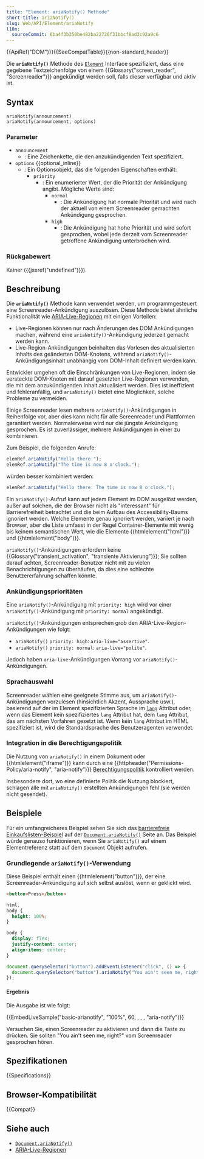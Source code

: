 ```yaml
---
title: "Element: ariaNotify() Methode"
short-title: ariaNotify()
slug: Web/API/Element/ariaNotify
l10n:
  sourceCommit: 6ba4f3b350be482ba22726f31bbcf8ad3c92a9c6
---
```


{{ApiRef("DOM")}}{{SeeCompatTable}}{{non-standard_header}}

Die **`ariaNotify()`** Methode des [`Element`](/de/docs/Web/API/Element) Interface spezifiziert, dass eine gegebene Textzeichenfolge von einem {{Glossary("screen_reader", "Screenreader")}} angekündigt werden soll, falls dieser verfügbar und aktiv ist.

## Syntax

```js-nolint
ariaNotify(announcement)
ariaNotify(announcement, options)
```

### Parameter

- `announcement`
  - : Eine Zeichenkette, die den anzukündigenden Text spezifiziert.
- `options` {{optional_inline}}
  - : Ein Optionsobjekt, das die folgenden Eigenschaften enthält:
    - `priority`
      - : Ein enumerierter Wert, der die Priorität der Ankündigung angibt. Mögliche Werte sind:
        - `normal`
          - : Die Ankündigung hat normale Priorität und wird nach der aktuell von einem Screenreader gemachten Ankündigung gesprochen.
        - `high`
          - : Die Ankündigung hat hohe Priorität und wird sofort gesprochen, wobei jede derzeit vom Screenreader getroffene Ankündigung unterbrochen wird.

### Rückgabewert

Keiner ({{jsxref("undefined")}}).

## Beschreibung

Die **`ariaNotify()`** Methode kann verwendet werden, um programmgesteuert eine Screenreader-Ankündigung auszulösen. Diese Methode bietet ähnliche Funktionalität wie [ARIA-Live-Regionen](/de/docs/Web/Accessibility/ARIA/Guides/Live_regions) mit einigen Vorteilen:

- Live-Regionen können nur nach Änderungen des DOM Ankündigungen machen, während eine `ariaNotify()`-Ankündigung jederzeit gemacht werden kann.
- Live-Region-Ankündigungen beinhalten das Vorlesen des aktualisierten Inhalts des geänderten DOM-Knotens, während `ariaNotify()`-Ankündigungsinhalt unabhängig vom DOM-Inhalt definiert werden kann.

Entwickler umgehen oft die Einschränkungen von Live-Regionen, indem sie versteckte DOM-Knoten mit darauf gesetzten Live-Regionen verwenden, die mit dem anzukündigenden Inhalt aktualisiert werden. Dies ist ineffizient und fehleranfällig, und `ariaNotify()` bietet eine Möglichkeit, solche Probleme zu vermeiden.

Einige Screenreader lesen mehrere `ariaNotify()`-Ankündigungen in Reihenfolge vor, aber dies kann nicht für alle Screenreader und Plattformen garantiert werden. Normalerweise wird nur die jüngste Ankündigung gesprochen. Es ist zuverlässiger, mehrere Ankündigungen in einer zu kombinieren.

Zum Beispiel, die folgenden Anrufe:

```js
elemRef.ariaNotify("Hello there.");
elemRef.ariaNotify("The time is now 8 o'clock.");
```

würden besser kombiniert werden:

```js
elemRef.ariaNotify("Hello there. The time is now 8 o'clock.");
```

Ein `ariaNotify()`-Aufruf kann auf jedem Element im DOM ausgelöst werden, außer auf solchen, die der Browser nicht als "interessant" für Barrierefreiheit betrachtet und die beim Aufbau des Accessibility-Baums ignoriert werden. Welche Elemente genau ignoriert werden, variiert je nach Browser, aber die Liste umfasst in der Regel Container-Elemente mit wenig bis keinem semantischen Wert, wie die Elemente {{htmlelement("html")}} und {{htmlelement("body")}}.

`ariaNotify()`-Ankündigungen erfordern keine {{Glossary("transient_activation", "transiente Aktivierung")}}; Sie sollten darauf achten, Screenreader-Benutzer nicht mit zu vielen Benachrichtigungen zu überhäufen, da dies eine schlechte Benutzererfahrung schaffen könnte.

### Ankündigungsprioritäten

Eine `ariaNotify()`-Ankündigung mit `priority: high` wird vor einer `ariaNotify()`-Ankündigung mit `priority: normal` angekündigt.

`ariaNotify()`-Ankündigungen entsprechen grob den ARIA-Live-Region-Ankündigungen wie folgt:

- `ariaNotify()` `priority: high`: `aria-live="assertive"`.
- `ariaNotify()` `priority: normal`: `aria-live="polite"`.

Jedoch haben `aria-live`-Ankündigungen Vorrang vor `ariaNotify()`-Ankündigungen.

### Sprachauswahl

Screenreader wählen eine geeignete Stimme aus, um `ariaNotify()`-Ankündigungen vorzulesen (hinsichtlich Akzent, Aussprache usw.), basierend auf der im Element spezifizierten Sprache im [`lang`](/de/docs/Web/HTML/Reference/Global_attributes/lang) Attribut oder, wenn das Element kein spezifiziertes `lang` Attribut hat, dem `lang` Attribut, das am nächsten Vorfahren gesetzt ist. Wenn kein `lang` Attribut im HTML spezifiziert ist, wird die Standardsprache des Benutzeragenten verwendet.

### Integration in die Berechtigungspolitik

Die Nutzung von `ariaNotify()` in einem Dokument oder {{htmlelement("iframe")}} kann durch eine {{httpheader("Permissions-Policy/aria-notify", "aria-notify")}} [Berechtigungspolitik](/de/docs/Web/HTTP/Guides/Permissions_Policy) kontrolliert werden.

Insbesondere dort, wo eine definierte Politik die Nutzung blockiert, schlagen alle mit `ariaNotify()` erstellten Ankündigungen fehl (sie werden nicht gesendet).

## Beispiele

Für ein umfangreicheres Beispiel sehen Sie sich das [barrierefreie Einkaufslisten-Beispiel](/de/docs/Web/API/Document/ariaNotify#accessible_shopping_list_example) auf der [`Document.ariaNotify()`](/de/docs/Web/API/Document/ariaNotify) Seite an. Das Beispiel würde genauso funktionieren, wenn Sie `ariaNotify()` auf einem Elementreferenz statt auf dem `Document` Objekt aufrufen.

### Grundlegende `ariaNotify()`-Verwendung

Diese Beispiel enthält einen {{htmlelement("button")}}, der eine Screenreader-Ankündigung auf sich selbst auslöst, wenn er geklickt wird.

```html live-sample___basic-arianotify
<button>Press</button>
```

```css hidden live-sample___basic-arianotify
html,
body {
  height: 100%;
}

body {
  display: flex;
  justify-content: center;
  align-items: center;
}
```

```js live-sample___basic-arianotify
document.querySelector("button").addEventListener("click", () => {
  document.querySelector("button").ariaNotify("You ain't seen me, right?");
});
```

#### Ergebnis

Die Ausgabe ist wie folgt:

{{EmbedLiveSample("basic-arianotify", "100%", 60, , , , "aria-notify")}}

Versuchen Sie, einen Screenreader zu aktivieren und dann die Taste zu drücken. Sie sollten "You ain't seen me, right?" vom Screenreader gesprochen hören.

## Spezifikationen

{{Specifications}}

## Browser-Kompatibilität

{{Compat}}

## Siehe auch

- [`Document.ariaNotify()`](/de/docs/Web/API/Document/ariaNotify)
- [ARIA-Live-Regionen](/de/docs/Web/Accessibility/ARIA/Guides/Live_regions)
